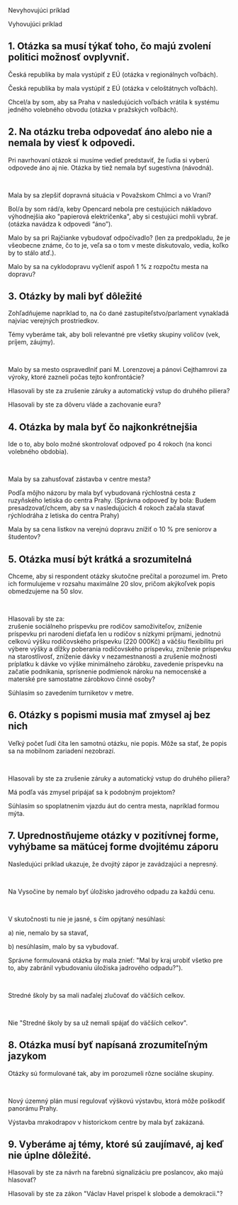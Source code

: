 <script setup>
import IconBadge from '@/components/design-system/icons/IconBadge.vue'
import StackComponent from '@/components/design-system/layout/StackComponent.vue';

import {
  vkiLogoInFavour,
  vkiLogoAgainst,
} from '@/components/design-system/icons';
import { useI18n } from 'vue-i18n';

const { t, locale } = useI18n();
</script>

<StackComponent spacing="extra-small">

<IconBadge :icon="vkiLogoAgainst" :background-color="'white'" :color="'rgb(var(--color-secondary-fg))'" /> Nevyhovujúci príklad

<IconBadge :icon="vkiLogoInFavour" :background-color="'white'" :color="'rgb(var(--color-primary-fg))'" /> Vyhovujúci príklad

</StackComponent>

## 1. Otázka sa musí týkať toho, čo majú zvolení politici možnosť ovplyvniť.

<StackComponent spacing="extra-small">

<IconBadge :icon="vkiLogoAgainst" :background-color="'white'" :color="'rgb(var(--color-secondary-fg))'" /> Česká republika by mala vystúpiť z EÚ (otázka v regionálnych voľbách).

<IconBadge :icon="vkiLogoInFavour" :background-color="'white'" :color="'rgb(var(--color-primary-fg))'" /> Česká republika by mala vystúpiť z EÚ (otázka v celoštátnych voľbách).

<IconBadge :icon="vkiLogoInFavour" :background-color="'white'" :color="'rgb(var(--color-primary-fg))'" /> Chcel/a by som, aby sa Praha v nasledujúcich voľbách vrátila k systému jedného volebného obvodu (otázka v pražských voľbách).

</StackComponent>

## 2. Na otázku treba odpovedať áno alebo nie a nemala by viesť k odpovedi.

Pri navrhovaní otázok si musíme vedieť predstaviť, že ľudia si vyberú odpovede áno aj nie. Otázka by tiež nemala byť sugestívna (návodná).

<br />

<StackComponent spacing="extra-small">

<IconBadge :icon="vkiLogoAgainst" :background-color="'white'" :color="'rgb(var(--color-secondary-fg))'" /> Mala by sa zlepšiť dopravná situácia v Považskom Chlmci a vo Vraní?

<IconBadge :icon="vkiLogoAgainst" :background-color="'white'" :color="'rgb(var(--color-secondary-fg))'" /> Bol/a by som rád/a, keby Opencard nebola pre cestujúcich nákladovo výhodnejšia ako "papierová električenka", aby si cestujúci mohli vybrať. (otázka navádza k odpovedi “áno”).

<IconBadge :icon="vkiLogoInFavour" :background-color="'white'" :color="'rgb(var(--color-primary-fg))'" /> Malo by sa pri Rajčianke vybudovať odpočívadlo? (len za predpokladu, že je všeobecne známe, čo to je, veľa sa o tom v meste diskutovalo, vedia, koľko by to stálo atď.).

<IconBadge :icon="vkiLogoInFavour" :background-color="'white'" :color="'rgb(var(--color-primary-fg))'" /> Malo by sa na cyklodopravu vyčleniť aspoň 1 % z rozpočtu mesta na dopravu?

</StackComponent>

## 3. Otázky by mali byť dôležité

Zohľadňujeme napríklad to, na čo dané zastupiteľstvo/parlament vynakladá najviac verejných prostriedkov.

Témy vyberáme tak, aby boli relevantné pre všetky skupiny voličov (vek, príjem, záujmy).

<br />

<StackComponent spacing="extra-small">

<IconBadge :icon="vkiLogoAgainst" :background-color="'white'" :color="'rgb(var(--color-secondary-fg))'" /> Malo by sa mesto ospravedlniť pani M. Lorenzovej a pánovi Cejthamrovi za výroky, ktoré zazneli počas tejto konfrontácie?

<IconBadge :icon="vkiLogoInFavour" :background-color="'white'" :color="'rgb(var(--color-primary-fg))'" /> Hlasovali by ste za zrušenie záruky a automatický vstup do druhého piliera?

<IconBadge :icon="vkiLogoInFavour" :background-color="'white'" :color="'rgb(var(--color-primary-fg))'" /> Hlasovali by ste za dôveru vláde a zachovanie eura?

</StackComponent>

## 4. Otázka by mala byť čo najkonkrétnejšia

Ide o to, aby bolo možné skontrolovať odpoveď po 4 rokoch (na konci volebného obdobia).

<br />

<StackComponent spacing="extra-small">

<IconBadge :icon="vkiLogoAgainst" :background-color="'white'" :color="'rgb(var(--color-secondary-fg))'" /> Mala by sa zahusťovať zástavba v centre mesta?

<IconBadge :icon="vkiLogoAgainst" :background-color="'white'" :color="'rgb(var(--color-secondary-fg))'" /> Podľa môjho názoru by mala byť vybudovaná rýchlostná cesta z ruzyňského letiska do centra Prahy. (Správna odpoveď by bola: Budem presadzovať/chcem, aby sa v nasledujúcich 4 rokoch začala stavať rýchlodráha z letiska do centra Prahy)

<IconBadge :icon="vkiLogoInFavour" :background-color="'white'" :color="'rgb(var(--color-primary-fg))'" /> Mala by sa cena listkov na verejnú dopravu znížiť o 10 % pre seniorov a študentov?

</StackComponent>

## 5. Otázka musí být krátká a srozumitelná

Chceme, aby si respondent otázky skutočne prečítal a porozumel im. Preto ich formulujeme v rozsahu maximálne 20 slov, pričom akýkoľvek popis obmedzujeme na 50 slov.

<br />

<StackComponent spacing="extra-small">

<IconBadge :icon="vkiLogoAgainst" :background-color="'white'" :color="'rgb(var(--color-secondary-fg))'" /> Hlasovali by ste za:  
zrušenie sociálneho príspevku pre rodičov samoživiteľov,
zníženie príspevku pri narodení dieťaťa len u rodičov s nízkymi príjmami,
jednotnú celkovú výšku rodičovského príspevku (220 000Kč) a väčšiu flexibilitu pri výbere výšky a dĺžky poberania rodičovského príspevku,
zníženie príspevku na starostlivosť,
zníženie dávky v nezamestnanosti a zrušenie možnosti príplatku k dávke vo výške minimálneho zárobku,
zavedenie príspevku na začatie podnikania,
sprísnenie podmienok nároku na nemocenské a materské pre samostatne zárobkovo činné osoby?


<IconBadge :icon="vkiLogoInFavour" :background-color="'white'" :color="'rgb(var(--color-primary-fg))'" /> Súhlasím so zavedením turniketov v metre.

</StackComponent>

## 6. Otázky s popismi musia mať zmysel aj bez nich

Veľký počet ľudí číta len samotnú otázku, nie popis. Môže sa stať, že popis sa na mobilnom zariadení nezobrazí.

<br />

<StackComponent spacing="extra-small">

<IconBadge :icon="vkiLogoAgainst" :background-color="'white'" :color="'rgb(var(--color-secondary-fg))'" /> Hlasovali by ste za zrušenie záruky a automatický vstup do druhého piliera?

<IconBadge :icon="vkiLogoAgainst" :background-color="'white'" :color="'rgb(var(--color-secondary-fg))'" /> Má podľa vás zmysel pripájať sa k podobným projektom?

<IconBadge :icon="vkiLogoInFavour" :background-color="'white'" :color="'rgb(var(--color-primary-fg))'" /> Súhlasím so spoplatnením vjazdu áut do centra mesta, napríklad formou mýta.

</StackComponent>

## 7. Uprednostňujeme otázky v pozitívnej forme, vyhýbame sa mätúcej forme dvojitému záporu

Nasledujúci príklad ukazuje, že dvojitý zápor je zavádzajúci a nepresný.

<br />

<IconBadge :icon="vkiLogoAgainst" :background-color="'white'" :color="'rgb(var(--color-secondary-fg))'" /> Na Vysočine by nemalo byť úložisko jadrového odpadu za každú cenu.

<br />

V skutočnosti tu nie je jasné, s čím opýtaný nesúhlasí:

a) nie, nemalo by sa stavať,

b) nesúhlasím, malo by sa vybudovať.

Správne formulovaná otázka by mala znieť: "Mal by kraj urobiť všetko pre to, aby zabránil vybudovaniu úložiska jadrového odpadu?").

<br />

<IconBadge :icon="vkiLogoInFavour" :background-color="'white'" :color="'rgb(var(--color-primary-fg))'" /> Stredné školy by sa mali naďalej zlučovať do väčších celkov.

<br />

Nie "Stredné školy by sa už nemali spájať do väčších celkov".

## 8. Otázka musí byť napísaná zrozumiteľným jazykom

Otázky sú formulované tak, aby im porozumeli rôzne sociálne skupiny.

<br />

<StackComponent spacing="extra-small">

<IconBadge :icon="vkiLogoAgainst" :background-color="'white'" :color="'rgb(var(--color-secondary-fg))'" /> Nový územný plán musí regulovať výškovú výstavbu, ktorá môže poškodiť panorámu Prahy.

<IconBadge :icon="vkiLogoInFavour" :background-color="'white'" :color="'rgb(var(--color-primary-fg))'" /> Výstavba mrakodrapov v historickom centre by mala byť zakázaná.

</StackComponent>

## 9. Vyberáme aj témy, ktoré sú zaujímavé, aj keď nie úplne dôležité.

<StackComponent spacing="extra-small">

<IconBadge :icon="vkiLogoInFavour" :background-color="'white'" :color="'rgb(var(--color-primary-fg))'" /> Hlasovali by ste za návrh na farebnú signalizáciu pre poslancov, ako majú hlasovať?

<IconBadge :icon="vkiLogoInFavour" :background-color="'white'" :color="'rgb(var(--color-primary-fg))'" /> Hlasovali by ste za zákon "Václav Havel prispel k slobode a demokracii."?

</StackComponent>
